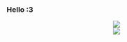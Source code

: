 ### Hello :3 <br/>

<p align="center">
  <img src="https://github-readme-stats.vercel.app/api/top-langs/?username=munehime&layout=compact&theme=radical" href="https://github.com/munehime/github-readme-stats/"><br/>
   <img src="https://github-readme-stats.vercel.app/api?username=munehime&show_icons=true&theme=radical"><br/>
</p>

